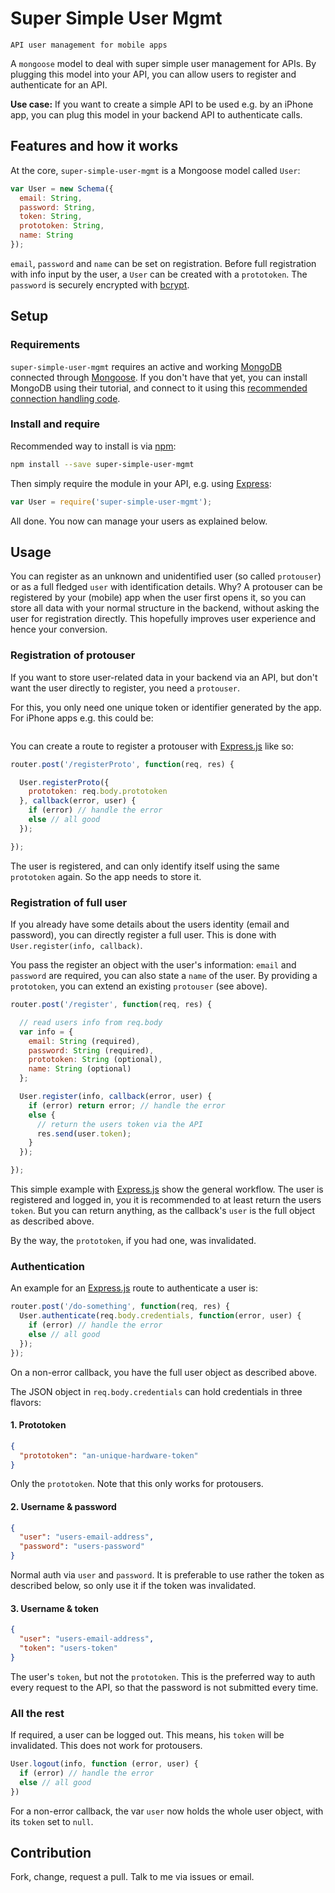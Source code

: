 # Super Simple User Mgmt

```
API user management for mobile apps
```

A `mongoose` model to deal with super simple user management for APIs. By plugging this model into your API, you can allow users to register and authenticate for an API.

**Use case:** If you want to create a simple API to be used e.g. by an iPhone app, you can plug this model in your backend API to authenticate calls.

## Features and how it works

At the core, `super-simple-user-mgmt` is a Mongoose model called `User`:

```javascript
var User = new Schema({
  email: String,
  password: String,
  token: String,
  prototoken: String,
  name: String
});
```

`email`, `password` and `name` can be set on registration. Before full registration with info input by the user, a `User` can be created with a `prototoken`. The `password` is securely encrypted with [bcrypt](url).

## Setup

### Requirements

`super-simple-user-mgmt` requires an active and working  [MongoDB](url) connected through [Mongoose](url). If you don't have that yet, you can install MongoDB using their tutorial, and connect to it using this [recommended connection handling code](url).

### Install and require

Recommended way to install is via [npm](https://www.npmjs.com):

```sh
npm install --save super-simple-user-mgmt
```

Then simply require the module in your API, e.g. using [Express](url):

```javascript
var User = require('super-simple-user-mgmt');
```

All done. You now can manage your users as explained below.

## Usage

You can register as an unknown and unidentified user (so called `protouser`) or as a full fledged `user` with identification details. Why? A protouser can be registered by your (mobile) app when the user first opens it, so you can store all data with your normal structure in the backend, without asking the user for registration directly. This hopefully improves user experience and hence your conversion.

### Registration of protouser

If you want to store user-related data in your backend via an API, but don't want the user directly to register, you need a `protouser`.

For this, you only need one unique token or identifier generated by the app. For iPhone apps e.g. this could be:

```cocoa

```

You can create a route to register a protouser with [Express.js](url) like so:

```javascript
router.post('/registerProto', function(req, res) {

  User.registerProto({
    prototoken: req.body.prototoken
  }, callback(error, user) {
    if (error) // handle the error
    else // all good
  });

});
```

The user is registered, and can only identify itself using the same `prototoken` again. So the app needs to store it.

### Registration of full user

If you already have some details about the users identity (email and password), you can directly register a full user. This is done with `User.register(info, callback)`.

You pass the register an object with the user's information: `email` and `password` are required, you can also state a `name` of the user. By providing a `prototoken`, you can extend an existing `protouser` (see above).

```javascript
router.post('/register', function(req, res) {

  // read users info from req.body
  var info = {
    email: String (required),
    password: String (required),
    prototoken: String (optional),
    name: String (optional)
  };

  User.register(info, callback(error, user) {
    if (error) return error; // handle the error
    else {
      // return the users token via the API
      res.send(user.token);
    }
  });

});
```

This simple example with [Express.js](url) show the general workflow. The user is registered and logged in, you it is recommended to at least return the users `token`. But you can return anything, as the callback's `user` is the full object as described above.

By the way, the `prototoken`, if you had one, was invalidated.

### Authentication

An example for an [Express.js](url) route to authenticate a user is:

```javascript
router.post('/do-something', function(req, res) {
  User.authenticate(req.body.credentials, function(error, user) {
    if (error) // handle the error
    else // all good
  });
});
```

On a non-error callback, you have the full user object as described above.

The JSON object in `req.body.credentials` can hold credentials in three flavors:

#### 1. Prototoken

```json
{
  "prototoken": "an-unique-hardware-token"
}
```

Only the `prototoken`. Note that this only works for protousers.

#### 2. Username & password

```json
{
  "user": "users-email-address",
  "password": "users-password"
}
```

Normal auth via `user` and `password`. It is preferable to use rather the token as described below, so only use it if the token was invalidated.

#### 3. Username & token

```json
{
  "user": "users-email-address",
  "token": "users-token"
}
```

The user's `token`, but not the `prototoken`. This is the preferred way to auth every request to the API, so that the password is not submitted every time.

### All the rest

If required, a user can be logged out. This means, his `token` will be invalidated. This does not work for protousers.

```javascript
User.logout(info, function (error, user) {
  if (error) // handle the error
  else // all good
})
```

For a non-error callback, the var `user` now holds the whole user object, with its `token` set to `null`.

## Contribution

Fork, change, request a pull. Talk to me via issues or email.
